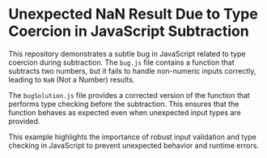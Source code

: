 # Unexpected NaN Result Due to Type Coercion in JavaScript Subtraction

This repository demonstrates a subtle bug in JavaScript related to type coercion during subtraction. The `bug.js` file contains a function that subtracts two numbers, but it fails to handle non-numeric inputs correctly, leading to `NaN` (Not a Number) results.

The `bugSolution.js` file provides a corrected version of the function that performs type checking before the subtraction.  This ensures that the function behaves as expected even when unexpected input types are provided.

This example highlights the importance of robust input validation and type checking in JavaScript to prevent unexpected behavior and runtime errors.